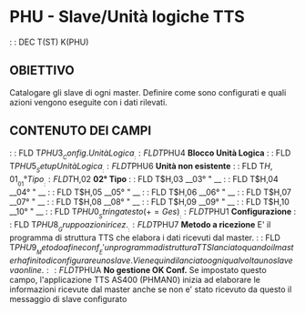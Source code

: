 # PHU - Slave/Unità logiche TTS
 :  : DEC T(ST) K(PHU)
## OBIETTIVO
Catalogare gli slave di ogni master. Definire come sono configurati e quali azioni vengono
eseguite con i dati rilevati.
## CONTENUTO DEI CAMPI
 :  : FLD T$PHU3  __Config. Unità Logica__
 :  : FLD T$PHU4  __Blocco Unità Logica__
 :  : FLD T$PHU5  __Setup Unità Logica__
 :  : FLD T$PHU6  __Unità non esistente__
 :  : FLD T$H,01  __01° Tipo__
 :  : FLD T$H,02  __02° Tipo__
 :  : FLD T$H,03  __03° "   __
 :  : FLD T$H,04  __04° "   __
 :  : FLD T$H,05  __05° "   __
 :  : FLD T$H,06  __06° "   __
 :  : FLD T$H,07  __07° "   __
 :  : FLD T$H,08  __08° "   __
 :  : FLD T$H,09  __09° "   __
 :  : FLD T$H,10  __10° "   __
 :  : FLD T$PHU0  __Stringa testo(+=Ges)__
 :  : FLD T$PHU1  __Configurazione__
 :  : FLD T$PHU8  __Gruppo azioni ricez.__
 :  : FLD T$PHU7  __Metodo a ricezione__
E' il programma di struttura TTS che elabora i dati ricevuti dal master.
 :  : FLD T$PHU9  __Metodo a fine conf__
E' un programma di struttura TTS lanciato quando il master ha finito di configurare uno
slave. Viene quindi lanciato ogni qualvolta uno slave va online.
 :  : FLD T$PHUA  __No gestione OK Conf.__
Se impostato questo campo, l'applicazione TTS AS400 (PHMAN0) inizia ad elaborare le
informazioni ricevute dal master anche se non e' stato ricevuto da questo il messaggio
di slave configurato

